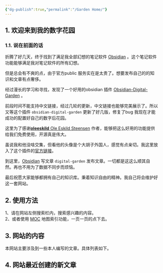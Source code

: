 ```yaml
---
{"dg-publish":true,"permalink":"/Garden Home/"}
---
```


## 1. 欢迎来到我的数字花园

### 1.1. 说在前面的话

折腾了好几天，终于找到了满足我全部幻想的笔记软件 [Obsidian](https://www.aming.tech/Obsidian/Obsidian/) 。这个笔记软件功能能够满足我对笔记软件的所有幻想。

但是总会有不爽的点，由于官方public 服务实在是太贵了。想要发布自己的的知识和文章有点奢侈。

经过漫长的学习和寻找，发现了一个好用的obsidian 插件 [Obsidian-Digital-Garden](https://www.aming.tech/404) 。

前段时间不能支持中文链接，经过几轮的更新，中文链接也能够完美展示了。所以又等这个插件 `obsidian-digital-garden` 更新了好几版，修复了bug 我现在才能成功的配置好自己的数字后花园。

这里为了感谢[**oleeskild** Ole Eskild Steensen](https://github.com/oleeskild) 作者，能够把这么好用的功能提供给我们免费使用，开源真是伟大。

虽说我和他没啥交集，但看他的头像是个大胡子外国人，感觉有点亲切。我这里放入了这个插件的[官方链接](https://github.com/oleeskild/Obsidian-Digital-Garden)。

到这里，[Obsidian](https://www.aming.tech/Obsidian/Obsidian/) 写文章 `digital-garden` 发布文章。一切都是这这么顺其自然。再也不用为了数据不同步而烦恼。

最后祝愿大家能够都拥有自己的知识库。秉着知识自由的精神。我自己将会维护好这一套网站。

## 2. 使用方法

1、请在网站左侧搜索栏内，搜索感兴趣的内容。  
2、或者使用 [MOC](https://www.aming.tech/404) 地图索引功能，一页一页的点下去。

## 3. 网站的内容

本网站主要涉及到一些本人编写的文章。具体列表如下。


## 4. 网站最近创建的新文章